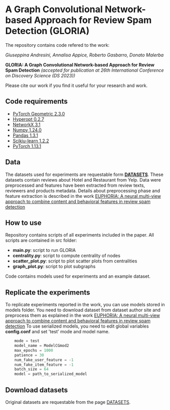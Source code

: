 # A Graph Convolutional Network-based Approach for Review Spam Detection (GLORIA)

The repository contains code refered to the work:

_Giuseppina Andresini, Annalisa Appice, Roberto Gasbarro, Donato Malerba_

**GLORIA: A Graph Convolutional Network-based Approach for Review Spam Detection**   _(accepted for publication at 26th International Conference on Discovery Science (DS 2023))_


Please cite our work if you find it useful for your research and work.

## Code requirements
* [PyTorch Geometric 2.3.0](https://pytorch-geometric.readthedocs.io/en/latest/)
* [Hyperopt 0.2.7](https://github.com/hyperopt)
* [NetworkX 3.1](https://networkx.org/)
* [Numpy 1.24.0](https://numpy.org/)
* [Pandas 1.3.1](https://pandas.pydata.org/)
* [Scikiu-learn 1.2.2](https://scikit-learn.org/stable/#)
* [PyTorch 1.13.1](https://pytorch.org/)

## Data
The datasets used for experiments are requestable form [__DATASETS__](https://www.cs.uic.edu/~liub/FBS/fake-reviews.html). 
These datasets contain reviews about Hotel and Restaurant from Yelp.
Data were preprocessed and features have been extracted from review texts, reviewers and products metadata. Details about preprocessing phase and feature extraction is described in the work [EUPHORIA:  A neural multi-view approach to combine content and behavioral features in review spam detection](https://doi.org/10.1016/j.jcmds.2022.100036)

## How to use
Repository contains scripts of all experiments included in the paper. All scripts are contained in src folder:
* __main.py__: script to run GLORIA
* __centrality.py__: script to compute centrality of nodes
* __scatter_plot.py__: script to plot scatter plots from centralities
* __graph_plot.py__: script to plot subgraphs

Code contains models used for experiments and an example dataset.

## Replicate the experiments
To replicate experiments reported in the work, you can use models stored in models folder. You need to download dataset from dataset author site and preprocess them as explained in the work [EUPHORIA:  A neural multi-view approach to combine content and behavioral features in review spam detection](https://doi.org/10.1016/j.jcmds.2022.100036)
To use serialized models, you need to edit global variables __config.conf__ and set 'test' mode and model name.

```python
    mode = test
    model_name = ModelCGmod2
    max_epochs = 1000
    patience = 30
    num_fake_user_feature = -1
    num_fake_item_feature = -1
    batch_size = 64
    model = path_to_serialized_model
```


## Download datasets
Original datasets are requestable from the page [DATASETS](https://www.cs.uic.edu/~liub/FBS/fake-reviews.html).

